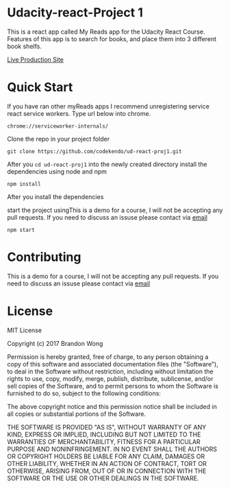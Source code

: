 # Udacity-react-Project 1
This is a react app called My Reads app for the Udacity React Course.
Features of this app is to search for books, and place them into 3 different book shelfs.

[Live Production Site](https://warm-ocean-79919.herokuapp.com/)

# Quick Start

If you have ran other myReads apps I recommend unregistering service react service workers. Type url below into chrome.

```
chrome://serviceworker-internals/
````

Clone the repo in your project folder

```
git clone https://github.com/codekendo/ud-react-proj1.git
```

After you `cd ud-react-proj1` into the newly created directory install the dependencies using node and npm

```
npm install
```

After you install the dependencies

start the project usingThis is a demo for a course, I will not be accepting any pull requests. If you need to discuss an issuse please contact via [email](brandonwong@fastmail.com)

```
npm start
```

# Contributing

This is a demo for a course, I will not be accepting any pull requests. If you need to discuss an issuse please contact via [email](brandonwong@fastmail.com)

# License
MIT License

Copyright (c) 2017 Brandon Wong

Permission is hereby granted, free of charge, to any person obtaining a copy
of this software and associated documentation files (the "Software"), to deal
in the Software without restriction, including without limitation the rights
to use, copy, modify, merge, publish, distribute, sublicense, and/or sell
copies of the Software, and to permit persons to whom the Software is
furnished to do so, subject to the following conditions:

The above copyright notice and this permission notice shall be included in all
copies or substantial portions of the Software.

THE SOFTWARE IS PROVIDED "AS IS", WITHOUT WARRANTY OF ANY KIND, EXPRESS OR
IMPLIED, INCLUDING BUT NOT LIMITED TO THE WARRANTIES OF MERCHANTABILITY,
FITNESS FOR A PARTICULAR PURPOSE AND NONINFRINGEMENT. IN NO EVENT SHALL THE
AUTHORS OR COPYRIGHT HOLDERS BE LIABLE FOR ANY CLAIM, DAMAGES OR OTHER
LIABILITY, WHETHER IN AN ACTION OF CONTRACT, TORT OR OTHERWISE, ARISING FROM,
OUT OF OR IN CONNECTION WITH THE SOFTWARE OR THE USE OR OTHER DEALINGS IN THE
SOFTWARE.
